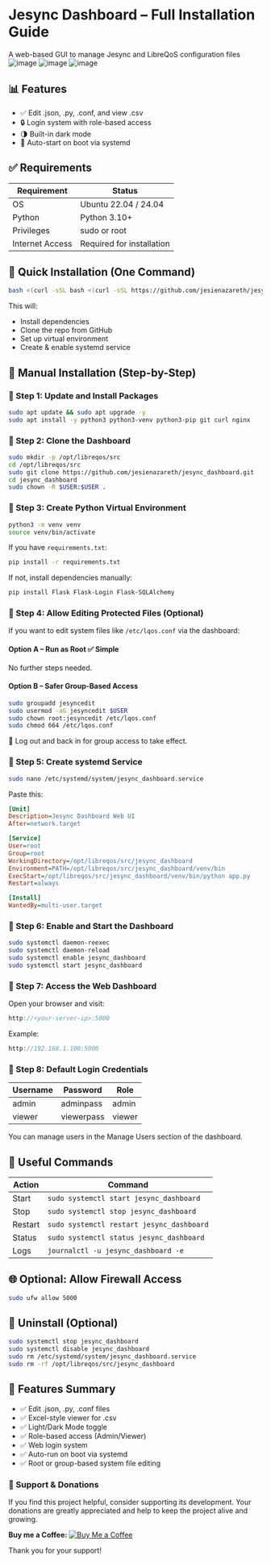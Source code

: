 # Jesync Dashboard – Full Installation Guide

A web-based GUI to manage Jesync and LibreQoS configuration files
![image](https://github.com/user-attachments/assets/8e5844bd-b8a4-45c1-8ffd-78a63d65ee51)
![image](https://github.com/user-attachments/assets/32b62b80-123b-40bc-9d8c-231d2532ef0a)
![image](https://github.com/user-attachments/assets/5232e647-9a58-4a9a-9503-19768f9205a0)


## 📊 Features
- ✅ Edit .json, .py, .conf, and view .csv
- 🔒 Login system with role-based access
- 🌗 Built-in dark mode
- 🔁 Auto-start on boot via systemd

## ✅ Requirements

| Requirement       | Status                     |
|-------------------|----------------------------|
| OS                | Ubuntu 22.04 / 24.04       |
| Python            | Python 3.10+               |
| Privileges        | sudo or root               |
| Internet Access   | Required for installation  |

## 🚀 Quick Installation (One Command)

```bash
bash <(curl -sSL bash <(curl -sSL https://github.com/jesienazareth/jesync_dashboard/raw/main/install_jesync_dashboard.sh)

```

This will:
- Install dependencies
- Clone the repo from GitHub
- Set up virtual environment
- Create & enable systemd service

## 🧱 Manual Installation (Step-by-Step)

### 🔹 Step 1: Update and Install Packages

```bash
sudo apt update && sudo apt upgrade -y
sudo apt install -y python3 python3-venv python3-pip git curl nginx
```

### 🔹 Step 2: Clone the Dashboard

```bash
sudo mkdir -p /opt/libreqos/src
cd /opt/libreqos/src
sudo git clone https://github.com/jesienazareth/jesync_dashboard.git
cd jesync_dashboard
sudo chown -R $USER:$USER .
```

### 🔹 Step 3: Create Python Virtual Environment

```bash
python3 -m venv venv
source venv/bin/activate
```

If you have `requirements.txt`:

```bash
pip install -r requirements.txt
```

If not, install dependencies manually:

```bash
pip install Flask Flask-Login Flask-SQLAlchemy
```

### 🔹 Step 4: Allow Editing Protected Files (Optional)

If you want to edit system files like `/etc/lqos.conf` via the dashboard:

#### Option A – Run as Root ✅ Simple
No further steps needed.

#### Option B – Safer Group-Based Access

```bash
sudo groupadd jesyncedit
sudo usermod -aG jesyncedit $USER
sudo chown root:jesyncedit /etc/lqos.conf
sudo chmod 664 /etc/lqos.conf
```

🔁 Log out and back in for group access to take effect.

### 🔹 Step 5: Create systemd Service

```bash
sudo nano /etc/systemd/system/jesync_dashboard.service
```

Paste this:

```ini
[Unit]
Description=Jesync Dashboard Web UI
After=network.target

[Service]
User=root
Group=root
WorkingDirectory=/opt/libreqos/src/jesync_dashboard
Environment=PATH=/opt/libreqos/src/jesync_dashboard/venv/bin
ExecStart=/opt/libreqos/src/jesync_dashboard/venv/bin/python app.py
Restart=always

[Install]
WantedBy=multi-user.target
```

### 🔹 Step 6: Enable and Start the Dashboard

```bash
sudo systemctl daemon-reexec
sudo systemctl daemon-reload
sudo systemctl enable jesync_dashboard
sudo systemctl start jesync_dashboard
```

### 🔹 Step 7: Access the Web Dashboard

Open your browser and visit:

```cpp
http://<your-server-ip>:5000
```

Example:

```cpp
http://192.168.1.100:5000
```

### 🔹 Step 8: Default Login Credentials

| Username | Password    | Role   |
|----------|-------------|--------|
| admin    | adminpass   | admin  |
| viewer   | viewerpass  | viewer |

You can manage users in the Manage Users section of the dashboard.

## 🔁 Useful Commands

| Action   | Command                                |
|----------|----------------------------------------|
| Start    | `sudo systemctl start jesync_dashboard`|
| Stop     | `sudo systemctl stop jesync_dashboard` |
| Restart  | `sudo systemctl restart jesync_dashboard`|
| Status   | `sudo systemctl status jesync_dashboard`|
| Logs     | `journalctl -u jesync_dashboard -e`    |

## 🌐 Optional: Allow Firewall Access

```bash
sudo ufw allow 5000
```

## 🧼 Uninstall (Optional)

```bash
sudo systemctl stop jesync_dashboard
sudo systemctl disable jesync_dashboard
sudo rm /etc/systemd/system/jesync_dashboard.service
sudo rm -rf /opt/libreqos/src/jesync_dashboard
```

## 🎨 Features Summary

- ✅ Edit .json, .py, .conf files
- ✅ Excel-style viewer for .csv
- ✅ Light/Dark Mode toggle
- ✅ Role-based access (Admin/Viewer)
- ✅ Web login system
- ✅ Auto-run on boot via systemd
- ✅ Root or group-based system file editing

### 💖 Support & Donations

If you find this project helpful, consider supporting its development. Your donations are greatly appreciated and help to keep the project alive and growing.

**Buy me a Coffee:** [![Buy Me a Coffee](https://img.shields.io/badge/Buy%20Me%20a%20Coffee-donate-blue?style=for-the-badge&logo=paypal&logoColor=white)](https://www.paypal.com/paypalme/jnhl)

Thank you for your support!
